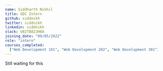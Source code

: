 ```yaml
---
name: Siddharth Nikhil
title: GDC Intern
github: siddnikh
twitter: siddnikh
linkedin: siddnikh
slack: U02TB823H8A
joining_date: "09/05/2022"
role: "intern"
courses_completed:
  ["Web Development 101", "Web Development 202", "Web Development 301"]
---
```


Still waiting for this
